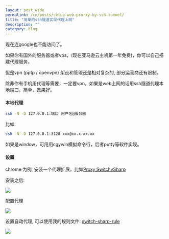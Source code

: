 ```yaml
---
layout: post_wide
permalink: /cn/posts/setup-web-prorxy-by-ssh-tunnel/
title: "简单的ssh隧道实现代理上网"
description: ""
category: blog
---
```


现在连google也不能访问了。

如果你有国外的服务器或者vps，(现在亚马逊云主机第一年免费)，你可以自己搭建代理服务。

但是vpn (pptp / openvpn) 架设和管理还是相对复杂的, 部分运营商还有限制。

除非你有手机用代理等需要，一定要vpn，如果是web上网的话用ssh隧道代理本地端口，简单，效果好。

#### 本地代理

```bash
ssh -N -D 127.0.0.1:端口 用户名@服务器
```

比如:

```bash
ssh -N -D 127.0.0.1:3128 xxx@xx.x.xx.xx
```

如果是window，可用用cgywin模拟命令行，后者putty等软件实现。


#### 设置

chrome 为例, 安装一个代理扩展，比如[Proxy SwitchySharp](https://chrome.google.com/webstore/detail/proxy-switchysharp/dpplabbmogkhghncfbfdeeokoefdjegm?)

安装之后:

<div class='row'>
    <div class='col-md-offset-4 col-md-4'>
        <img src='/assets/img/proxy-switchy-sharp.png'/>
    </div>
</div>

配置代理

<div class='row'>
    <div class='col-md-offset-2 col-md-8'>
        <img src='/assets/img/proxy-set-socks-v5.png'/>
    </div>
</div>

设置自动代理, 可以使用我的规则文件: [switch-sharp-rule](https://github.com/liaohuqiu/proxy/blob/master/switch-sharp-rule)

<div class='row'>
    <div class='col-md-offset-2 col-md-8'>
        <img src='/assets/img/proxy-auto-swith-online-list.png'/>
    </div>
</div>







